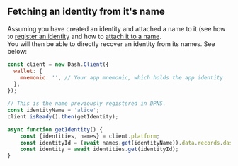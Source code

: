## Fetching an identity from it's name

Assuming you have created an identity and attached a name to it (see how to [register an identity](https://dashplatform.readme.io/docs/tutorial-register-an-identity) and how to [attach it to a name](https://dashplatform.readme.io/docs/tutorial-register-a-name-for-an-identity).   
You will then be able to directly recover an identity from its names. See below: 

```js
const client = new Dash.Client({
  wallet: {
    mnemonic: '', // Your app mnemonic, which holds the app identity
  },
});

// This is the name previously registered in DPNS.
const identityName = 'alice';
client.isReady().then(getIdentity);

async function getIdentity() {
    const {identities, names} = client.platform;
    const identityId = (await names.get(identityName)).data.records.dashIdentity;
    const identity = await identities.get(identityId);
}
```
